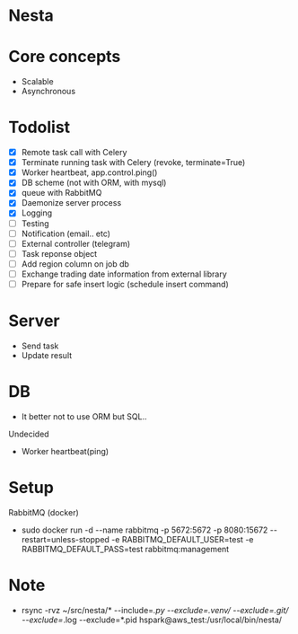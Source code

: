 # Nesta


# Core concepts

- Scalable
- Asynchronous


# Todolist

- [x] Remote task call with Celery
- [x] Terminate running task with Celery (revoke, terminate=True)
- [x] Worker heartbeat, app.control.ping()
- [x] DB scheme (not with ORM, with mysql)
- [x] queue with RabbitMQ
- [x] Daemonize server process
- [x] Logging
- [ ] Testing
- [ ] Notification (email.. etc)
- [ ] External controller (telegram)
- [ ] Task reponse object
- [ ] Add region column on job db
- [ ] Exchange trading date information from external library
- [ ] Prepare for safe insert logic (schedule insert command)

# Server

- Send task
- Update result

# DB

- It better not to use ORM but SQL..

Undecided

- Worker heartbeat(ping)

# Setup

RabbitMQ (docker)
- sudo docker run -d --name rabbitmq -p 5672:5672 -p 8080:15672 --restart=unless-stopped -e RABBITMQ_DEFAULT_USER=test -e RABBITMQ_DEFAULT_PASS=test rabbitmq:management


# Note

- rsync -rvz ~/src/nesta/* --include=*.py  --exclude=.venv/ --exclude=.git/ --exclude=*.log --exclude=*.pid hspark@aws_test:/usr/local/bin/nesta/
